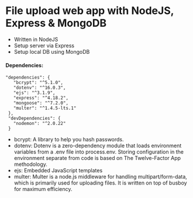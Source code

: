 # File upload web app with NodeJS, Express & MongoDB

- Written in NodeJS
- Setup server via Express
- Setup local DB using MongoDB

#### Dependencies:
 ```
"dependencies": {
    "bcrypt": "^5.1.0",
    "dotenv": "^16.0.3",
    "ejs": "^3.1.9",
    "express": "^4.18.2",
    "mongoose": "^7.2.0",
    "multer": "^1.4.5-lts.1"
  },
  "devDependencies": {
    "nodemon": "^2.0.22"
  }
```
- bcrypt: A library to help you hash passwords.
- dotenv: Dotenv is a zero-dependency module that loads environment variables from a .env file into process.env. Storing configuration in the environment separate from code is based on The Twelve-Factor App methodology.
- ejs: Embedded JavaScript templates
- multer: Multer is a node.js middleware for handling multipart/form-data, which is primarily used for uploading files. It is written on top of busboy for maximum efficiency.
  
  
